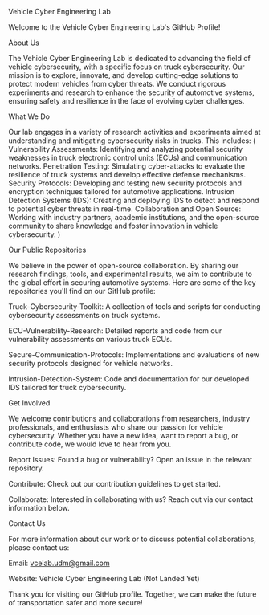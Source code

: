 Vehicle Cyber Engineering Lab

Welcome to the Vehicle Cyber Engineering Lab's GitHub Profile!

About Us

The Vehicle Cyber Engineering Lab is dedicated to advancing the field of vehicle cybersecurity, with a specific focus on truck cybersecurity. Our mission is to explore, innovate, and develop cutting-edge solutions to protect modern vehicles from cyber threats. We conduct rigorous experiments and research to enhance the security of automotive systems, ensuring safety and resilience in the face of evolving cyber challenges.

What We Do

Our lab engages in a variety of research activities and experiments aimed at understanding and mitigating cybersecurity risks in trucks. This includes:
(
Vulnerability Assessments: Identifying and analyzing potential security weaknesses in truck electronic control units (ECUs) and communication networks.
Penetration Testing: Simulating cyber-attacks to evaluate the resilience of truck systems and develop effective defense mechanisms.
Security Protocols: Developing and testing new security protocols and encryption techniques tailored for automotive applications.
Intrusion Detection Systems (IDS): Creating and deploying IDS to detect and respond to potential cyber threats in real-time.
Collaboration and Open Source: Working with industry partners, academic institutions, and the open-source community to share knowledge and foster innovation in vehicle cybersecurity.
)


Our Public Repositories

We believe in the power of open-source collaboration. By sharing our research findings, tools, and experimental results, we aim to contribute to the global effort in securing automotive systems. Here are some of the key repositories you'll find on our GitHub profile:

Truck-Cybersecurity-Toolkit: A collection of tools and scripts for conducting cybersecurity assessments on truck systems.

ECU-Vulnerability-Research: Detailed reports and code from our vulnerability assessments on various truck ECUs.

Secure-Communication-Protocols: Implementations and evaluations of new security protocols designed for vehicle networks.

Intrusion-Detection-System: Code and documentation for our developed IDS tailored for truck cybersecurity.

Get Involved

We welcome contributions and collaborations from researchers, industry professionals, and enthusiasts who share our passion for vehicle cybersecurity. Whether you have a new idea, want to report a bug, or contribute code, we would love to hear from you.

Report Issues: Found a bug or vulnerability? Open an issue in the relevant repository.

Contribute: Check out our contribution guidelines to get started.

Collaborate: Interested in collaborating with us? Reach out via our contact information below.

Contact Us

For more information about our work or to discuss potential collaborations, please contact us:

Email: vcelab.udm@gmail.com

Website: Vehicle Cyber Engineering Lab (Not Landed Yet)

Thank you for visiting our GitHub profile. Together, we can make the future of transportation safer and more secure!
